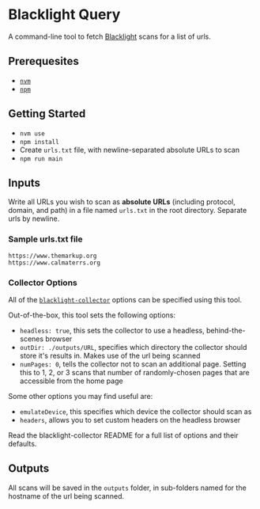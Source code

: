 # Blacklight Query

A command-line tool to fetch [Blacklight](https://themarkup.org/series/blacklight) scans for a list of urls.

## Prerequesites

- [`nvm`](https://www.linode.com/docs/guides/how-to-install-use-node-version-manager-nvm/)
- [`npm`](https://docs.npmjs.com/downloading-and-installing-node-js-and-npm)

## Getting Started

- `nvm use`
- `npm install`
- Create `urls.txt` file, with newline-separated absolute URLs to scan
- `npm run main`

## Inputs

Write all URLs you wish to scan as **absolute URLs** (including protocol, domain, and path) in a file named `urls.txt` in the root directory. Separate urls by newline.

### Sample urls.txt file

```text
https://www.themarkup.org
https://www.calmaterrs.org
```

### Collector Options

All of the [`blacklight-collector`](https://github.com/the-markup/blacklight-collector?tab=readme-ov-file#collector-configuration) options can be specified using this tool.

Out-of-the-box, this tool sets the following options:

- `headless: true`, this sets the collector to use a headless, behind-the-scenes browser
- `outDir: ./outputs/URL`, specifies which directory the collector should store it's results in. Makes use of the url being scanned
- `numPages: 0`, tells the collector not to scan an additional page. Setting this to 1, 2, or 3 scans that number of randomly-chosen pages that are accessible from the home page

Some other options you may find useful are:

- `emulateDevice`, this specifies which device the collector should scan as
- `headers`, allows you to set custom headers on the headless browser

Read the blacklight-collector README for a full list of options and their defaults.

## Outputs

All scans will be saved in the `outputs` folder, in sub-folders named for the hostname of the url being scanned.

